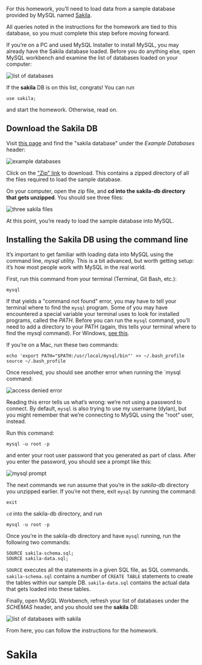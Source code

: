 For this homework, you’ll need to load data from a sample database provided by MySQL named [Sakila](https://dev.mysql.com/doc/sakila/en/sakila-installation.html).

All queries noted in the instructions for the homework are tied to this database, so you must complete this step before moving forward.

If you’re on a PC and used MySQL Installer to install MySQL, you may already have the Sakila database loaded. Before you do anything else, open MySQL workbench and examine the list of databases loaded on your computer:

![list of databases](Images/list_of_databases.png)

If the **sakila** DB is on this list, congrats! You can run

    use sakila; 

and start the homework. Otherwise, read on.


## Download the Sakila DB

Visit [this page](https://dev.mysql.com/doc/index-other.html) and find the "sakila database" under the *Example Databases* header:

![example databases](Images/example_dbs.png)

Click on the ["Zip" link](http://downloads.mysql.com/docs/sakila-db.zip) to download. This contains a zipped directory of all the files required to load the sample database.

On your computer, open the zip file, and **cd into the sakila-db directory that gets unzipped**. You should see three files:

![three sakila files](Images/three_sakila_files.png)

At this point, you’re ready to load the sample database into MySQL.


## Installing the Sakila DB using the command line

It’s important to get familiar with loading data into MySQL using the command line, *mysql* utility. This is a bit advanced, but worth getting setup: it’s how most people work with MySQL in the real world.

First, run this command from your terminal (Terminal, Git Bash, etc.):

    mysql

If that yields a "command not found" error, you may have to tell your terminal where to find the `mysql` program. Some of you may have encountered a special variable your terminal uses to look for installed programs, called the *PATH*. Before you can run the `mysql` command, you’ll need to add a directory to your PATH (again, this tells your terminal where to find the mysql command). For Windows, [see this](https://dev.mysql.com/doc/mysql-windows-excerpt/5.7/en/mysql-installation-windows-path.html).

If you’re on a Mac, run these two commands:

    echo 'export PATH="$PATH:/usr/local/mysql/bin"' >> ~/.bash_profile
    source ~/.bash_profile

Once resolved, you should see another error when running the `mysql command:

![access denied error](Images/access_denied_error.png)

Reading this error tells us what’s wrong: we’re not using a password to connect. By default, `mysql` is also trying to use my username (dylan), but you might remember that we’re connecting to MySQL using the "root" user, instead.

Run this command:

    mysql -u root -p

and enter your root user password that you generated as part of class. After you enter the password, you should see a prompt like this:

![mysql prompt](Images/mysql_prompt.png)

The next commands we run assume that you’re in the *sakila-db* directory you unzipped earlier. If you’re not there, exit `mysql` by running the command:

    exit

`cd` into the sakila-db directory, and run 

    mysql -u root -p

Once you’re in the sakila-db directory and have `mysql` running, run the following two commands:

    SOURCE sakila-schema.sql;
    SOURCE sakila-data.sql;

`SOURCE` executes all the statements in a given SQL file, as SQL commands. `sakila-schema.sql` contains a number of `CREATE TABLE` statements to create the tables within our sample DB. `sakila-data.sql` contains the actual data that gets loaded into these tables.

Finally, open MySQL Workbench, refresh your list of databases under the *SCHEMAS* header, and you should see the **sakila** DB:

![list of databases with sakila](Images/list_of_dbs_with_sakila.png)

From here, you can follow the instructions for the homework.
# Sakila
